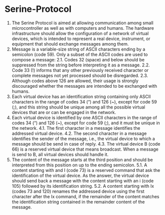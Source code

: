 # Serine-Protocol

1.	The Serine Protocol is aimed at allowing communication among small microcontroller as well as with computers and humans. The hardware infrastructure should allow the configuration of a network of virtual devices, which is intended to represent a real device, instrument, or equipment that should exchange messages among them.
2.	Message is a variable-size string of ASCII characters ending by a semicolon (code 59). Only a subset of the ASCII codes are used to compose a message:
2.1.	Codes 32 (space) and below should be suppressed from the string before interpreting it as a message.
2.2.	Code 33 (!) informs that any other previously received character or complete messages not yet processed should be disregarded.
2.3.	Although codes above 126 are allowed, their usage is strongly discouraged whether the messages are intended to be exchanged with humans.
3.	Each virtual device has an identification string containing only ASCII characters in the range of codes 34 (“) and 126 (~), except for code 59 (;), and this string should be unique among all the possible virtual devices that are or can be engaged in the network.
4.	Each virtual device is identified by one ASCII characters in the range of codes 34 (“) and 126 (~), except for code 59 (;), and it must be unique in the network.
4.1.	The first character in a message identifies the addressed virtual device.
4.2.	The second character in a message identifies the sender of the message, i.e., the virtual device to which a message should be send in case of reply.
4.3.	The virtual device B (code 66) is a reserved virtual device that means broadcast. When a message is send to B, all virtual devices should handle it.
5.	The content of the message starts at the third position and should be interpreted from this position on up to the ending semicolon.
5.1.	A content starting with and I (code 73) is a reserved command that ask the identification of the virtual device. As the answer, the virtual device should send back a message with the content starting with an i (code 105) followed by its identification string.
5.2.	A content starting with Ix (codes 73 and 120) renames the addressed device using the first character after the Ix command, if the remainder of the content matches the identification string contained in the remainder content of the message.
